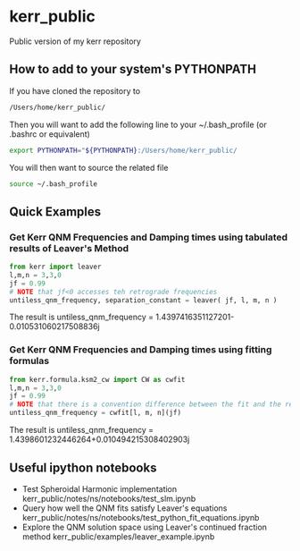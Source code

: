 # kerr_public
Public version of my kerr repository

## How to add to your system's PYTHONPATH
If you have cloned the repository to
```bash
/Users/home/kerr_public/
```

Then you will want to add the following line to your ~/.bash_profile (or .bashrc or equivalent)
```bash
export PYTHONPATH="${PYTHONPATH}:/Users/home/kerr_public/
```

You will then want to source the related file
```bash
source ~/.bash_profile
```

## Quick Examples
### Get Kerr QNM Frequencies and Damping times using tabulated results of Leaver's Method
```python
from kerr import leaver
l,m,n = 3,3,0
jf = 0.99
# NOTE that jf<0 accesses teh retrograde frequencies 
untiless_qnm_frequency, separation_constant = leaver( jf, l, m, n )
```

 The result is untiless_qnm_frequency = 1.4397416351127201-0.010531060217508836j

### Get Kerr QNM Frequencies and Damping times using fitting formulas
```python
from kerr.formula.ksm2_cw import CW as cwfit
l,m,n = 3,3,0
jf = 0.99
# NOTE that there is a convention difference between the fit and the results of kerr.leaver
untiless_qnm_frequency = cwfit[l, m, n](jf)
```

 The result is untiless_qnm_frequency = 1.4398601232446264+0.010494215308402903j
 
## Useful ipython notebooks
* Test Spheroidal Harmonic implementation
 kerr_public/notes/ns/notebooks/test_slm.ipynb
* Query how well the QNM fits satisfy Leaver's equations
 kerr_public/notes/ns/notebooks/test_python_fit_equations.ipynb
* Explore the QNM solution space using Leaver's continued fraction method
 kerr_public/examples/leaver_example.ipynb
